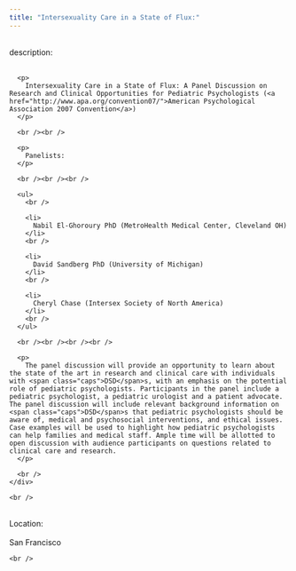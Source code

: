 ```yaml
---
title: "Intersexuality Care in a State of Flux:"
---
```


<div class="flexinode-body flexinode-2">
  <div class="flexinode-textarea-1">
    <div class="form-item">
      <br /> <label>description:</label><br /><br /> 
      
      <p>
        Intersexuality Care in a State of Flux: A Panel Discussion on Research and Clinical Opportunities for Pediatric Psychologists (<a href="http://www.apa.org/convention07/">American Psychological Association 2007 Convention</a>)
      </p>
      
      <br /><br />
      
      <p>
        Panelists:
      </p>
      
      <br /><br /><br />
      
      <ul>
        <br />
        
        <li>
          Nabil El-Ghoroury PhD (MetroHealth Medical Center, Cleveland OH)
        </li>
        <br />
        
        <li>
          David Sandberg PhD (University of Michigan)
        </li>
        <br />
        
        <li>
          Cheryl Chase (Intersex Society of North America)
        </li>
        <br />
      </ul>
      
      <br /><br /><br /><br />
      
      <p>
        The panel discussion will provide an opportunity to learn about the state of the art in research and clinical care with individuals with <span class="caps">DSD</span>s, with an emphasis on the potential role of pediatric psychologists. Participants in the panel include a pediatric psychologist, a pediatric urologist and a patient advocate. The panel discussion will include relevant background information on <span class="caps">DSD</span>s that pediatric psychologists should be aware of, medical and psychosocial interventions, and ethical issues. Case examples will be used to highlight how pediatric psychologists can help families and medical staff. Ample time will be allotted to open discussion with audience participants on questions related to clinical care and research.
      </p>
      
      <br />
    </div>
    
    <br />
  </div>
  
  <div class="flexinode-textfield-2">
    <div class="form-item">
      <br /> <label>Location:</label><br /><br /> San Francisco<br />
    </div>
    
    <br />
  </div>
</div>